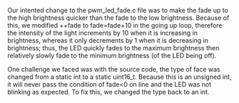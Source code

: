 Our intented change to the pwm_led_fade.c file was to make the fade up to the high brightness quicker than the fade to the low brightness. Because of this, we modified ++fade to fade=fade+10 in the going up loop, therefore the intensity of the light increments by 10 when it is increasing in brightness, whereas it only decrements by 1 when it is decreasing in brightness; thus, the LED quickly fades to the maximum brightness then relatively slowly fade to the minimum brightness (of the LED being off).

One challenge we faced was with the source code, the type of face was changed from a static int to a static uint16_t. Because this is an unsigned int, it will never pass the condition of fade<0 on line and the LED was not blinking as expected. To fix this, we changed the type back to an int. 


